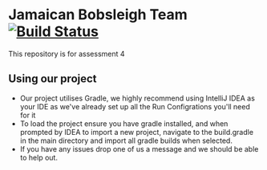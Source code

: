 # Jamaican Bobsleigh Team [![Build Status](https://travis-ci.org/RobinStephenson/jbt-3.svg?branch=master)](https://travis-ci.org/RobinStephenson/jbt-3)
This repository is for assessment 4

## Using our project
- Our project utilises Gradle, we highly recommend using IntelliJ IDEA as your IDE as we've already set up all the Run Configrations you'll need for it
- To load the project ensure you have gradle installed, and when prompted by IDEA to import a new project, navigate to the build.gradle in the main directory and import all gradle builds when selected.
- If you have any issues drop one of us a message and we should be able to help out.
